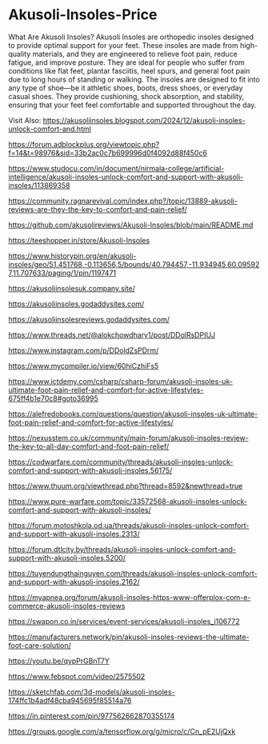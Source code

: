 # Akusoli-Insoles-Price

What Are Akusoli Insoles?
Akusoli Insoles are orthopedic insoles designed to provide optimal support for your feet. These insoles are made from high-quality materials, and they are engineered to relieve foot pain, reduce fatigue, and improve posture. They are ideal for people who suffer from conditions like flat feet, plantar fasciitis, heel spurs, and general foot pain due to long hours of standing or walking.
The insoles are designed to fit into any type of shoe—be it athletic shoes, boots, dress shoes, or everyday casual shoes. They provide cushioning, shock absorption, and stability, ensuring that your feet feel comfortable and supported throughout the day.

Visit Also:
https://akusoliinsoles.blogspot.com/2024/12/akusoli-insoles-unlock-comfort-and.html

https://forum.adblockplus.org/viewtopic.php?f=14&t=98976&sid=33b2ac0c7b699996d0f4092d88f450c6

https://www.studocu.com/in/document/nirmala-college/artificial-intelligence/akusoli-insoles-unlock-comfort-and-support-with-akusoli-insoles/113869358

https://community.ragnarevival.com/index.php?/topic/13889-akusoli-reviews-are-they-the-key-to-comfort-and-pain-relief/

https://github.com/akusolireviews/Akusoli-Insoles/blob/main/README.md

https://teeshopper.in/store/Akusoli-Insoles

https://www.historypin.org/en/akusoli-insoles/geo/51.451768,-0.113656,5/bounds/40.794457,-11.934945,60.095927,11.707633/paging/1/pin/1197471

https://akusoliinsolesuk.company.site/

https://akusoliinsoles.godaddysites.com/

https://akusoliinsolesreviews.godaddysites.com/

https://www.threads.net/@alokchowdhary1/post/DDolRsDPIUJ

https://www.instagram.com/p/DDoldZsPDrm/

https://www.mycompiler.io/view/60hiCzhiFs5

https://www.ictdemy.com/csharp/csharp-forum/akusoli-insoles-uk-ultimate-foot-pain-relief-and-comfort-for-active-lifestyles-675ff4b1e70c8#goto36995

https://alefredobooks.com/questions/question/akusoli-insoles-uk-ultimate-foot-pain-relief-and-comfort-for-active-lifestyles/

https://nexusstem.co.uk/community/main-forum/akusoli-insoles-review-the-key-to-all-day-comfort-and-foot-pain-relief/

https://codwarfare.com/community/threads/akusoli-insoles-unlock-comfort-and-support-with-akusoli-insoles.56175/

https://www.thuum.org/viewthread.php?thread=8592&newthread=true

https://www.pure-warfare.com/topic/33572568-akusoli-insoles-unlock-comfort-and-support-with-akusoli-insoles/

https://forum.motoshkola.od.ua/threads/akusoli-insoles-unlock-comfort-and-support-with-akusoli-insoles.2313/

https://forum.dtlcity.by/threads/akusoli-insoles-unlock-comfort-and-support-with-akusoli-insoles.5200/

https://tuyendungthainguyen.com/threads/akusoli-insoles-unlock-comfort-and-support-with-akusoli-insoles.2162/

https://myapnea.org/forum/akusoli-insoles-https-www-offerplox-com-e-commerce-akusoli-insoles-reviews

https://swapon.co.in/services/event-services/akusoli-insoles_i106772

https://manufacturers.network/pin/akusoli-insoles-reviews-the-ultimate-foot-care-solution/

https://youtu.be/qypPrGBnT7Y

https://www.febspot.com/video/2575502

https://sketchfab.com/3d-models/akusoli-insoles-174ffc1b4adf48cba945695f85514a76

https://in.pinterest.com/pin/977562662870355174

https://groups.google.com/a/tensorflow.org/g/micro/c/Cn_pE2UjQxk


